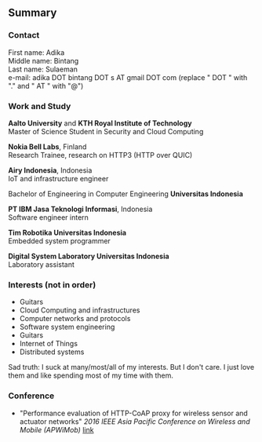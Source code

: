 ## Summary

### Contact
First name: Adika <br />
Middle name: Bintang <br />
Last name: Sulaeman <br />
e-mail: adika DOT bintang DOT s AT gmail DOT com  (replace " DOT " with "." and " AT " with "@")<br /> 

### Work and Study
**Aalto University** and **KTH Royal Institute of Technology** <br />
Master of Science Student in Security and Cloud Computing <br />

**Nokia Bell Labs**, Finland <br />
Research Trainee, research on HTTP3 (HTTP over QUIC)

**Airy Indonesia**, Indonesia <br />
IoT and infrastructure engineer

Bachelor of Engineering in Computer Engineering **Universitas Indonesia**

**PT IBM Jasa Teknologi Informasi**, Indonesia <br />
Software engineer intern

**Tim Robotika Universitas Indonesia** <br />
Embedded system programmer

**Digital System Laboratory Universitas Indonesia** <br />
Laboratory assistant

### Interests (not in order)
- Guitars
- Cloud Computing and infrastructures
- Computer networks and protocols
- Software system engineering
- Guitars
- Internet of Things
- Distributed systems

Sad truth: I suck at many/most/all of my interests. But I don't care. I just love them and like spending most of my time with them.

### Conference
- "Performance evaluation of HTTP-CoAP proxy for wireless sensor and actuator networks" _2016 IEEE Asia Pacific Conference on Wireless and Mobile (APWiMob)_ [link](https://ieeexplore.ieee.org/document/7811451)

